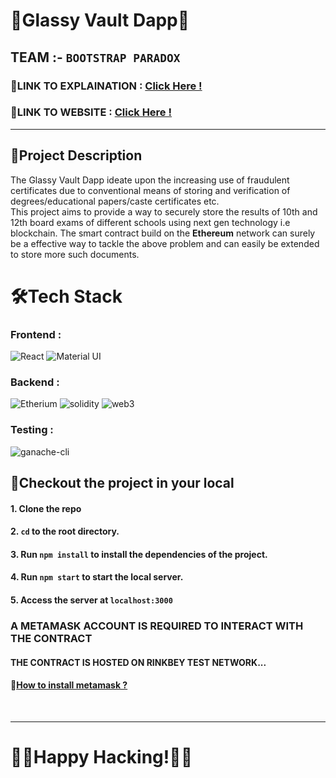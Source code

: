 # 🔐Glassy Vault Dapp🔐



## TEAM :-   `BOOTSTRAP PARADOX`

### 🔗LINK TO EXPLAINATION : <a href="https://www.youtube.com/channel/UCvzN9eAm4LOdAK9Cbmb0pig">Click Here !</a>

### 🔗LINK TO WEBSITE : <a href="https://glassyvault.netlify.app/">Click Here !</a>

<hr>

## 📜Project Description <br>

The Glassy Vault Dapp ideate upon the increasing use of fraudulent certificates due to conventional means of storing and verification of degrees/educational papers/caste certificates etc.<br/>
This project aims to provide a way to securely store the results of 10th and 12th board exams of different schools using next gen technology i.e blockchain.
The smart contract build on the <strong>Ethereum</strong> network can surely be a effective way to tackle the above problem and can easily be extended to store more such documents.

# 🛠Tech Stack<br>
### Frontend :
![React](https://img.shields.io/badge/React-20232A?style=for-the-badge&logo=react&logoColor=61DAFB)
![Material UI](https://img.shields.io/badge/Material--UI-0081CB?style=for-the-badge&logo=material-ui&logoColor=white)&nbsp;
 ### Backend :
 ![Etherium](https://img.shields.io/badge/Ethereum-3C3C3D?style=for-the-badge&logo=Ethereum&logoColor=white)
 ![solidity](https://img.shields.io/badge/Solidity-3C3C3D?style=for-the-badge&logo=solidity&logoColor=white)
 ![web3](https://img.shields.io/badge/Web3.js-3C3C3D?style=for-the-badge&logo=web3.js&logoColor=white)
 ### Testing :
 ![ganache-cli](https://img.shields.io/badge/ganache-3C3C3D?style=for-the-badge&logo=ganache&logoColor=white)
 <br>
 ## 👀Checkout the project in your local
 #### 1. Clone the repo
 #### 2. `cd` to the root directory.
 #### 3. Run `npm install` to install the dependencies of the project.
 #### 4. Run `npm start` to start the local server.
 #### 5. Access the server at `localhost:3000`
 ### A METAMASK ACCOUNT IS REQUIRED TO INTERACT WITH THE CONTRACT
 #### THE CONTRACT IS HOSTED ON RINKBEY TEST NETWORK...
 #### 🔗[How to install metamask ?](https://blog.wetrust.io/how-to-install-and-use-metamask-7210720ca047)
 <br><hr>
 # 🐱‍💻Happy Hacking!🐱‍💻
